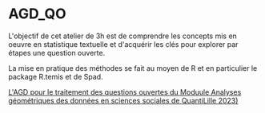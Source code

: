 # AGD_QO

L'objectif de cet atelier de 3h est de comprendre les concepts mis en oeuvre en statistique textuelle et d'acquérir les clés pour explorer par étapes une question ouverte. 

La mise en pratique des méthodes se fait au moyen de R et en particulier le package R.temis et de Spad.

[L'AGD pour le traitement des questions ouvertes du Moduule Analyses géométriques des données en sciences sociales de QuantiLille 2023)
](http://benegarbi.github.io/AGD_QO)
